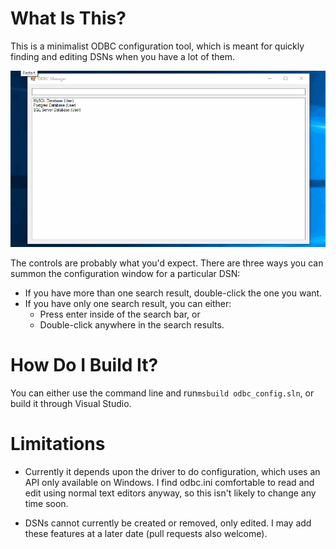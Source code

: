 # What Is This?

This is a minimalist ODBC configuration tool, which is meant for quickly
finding and editing DSNs when you have a lot of them.

![Exmaple Usage](images/example.gif)

The controls are probably what you'd expect. There are three ways you can summon the configuration window for a particular DSN:

- If you have more than one search result, double-click the one you want.
- If you have only one search result, you can either:
    - Press enter inside of the search bar, or 
    - Double-click anywhere in the search results.

# How Do I Build It?

You can either use the command line and run`msbuild odbc_config.sln`, or build
it through Visual Studio.

# Limitations

- Currently it depends upon the driver to do configuration, which uses an API
  only available on Windows. I find odbc.ini comfortable to read and edit using
  normal text editors anyway, so this isn't likely to change any time soon.

- DSNs cannot currently be created or removed, only edited. I may add these
  features at a later date (pull requests also welcome).

